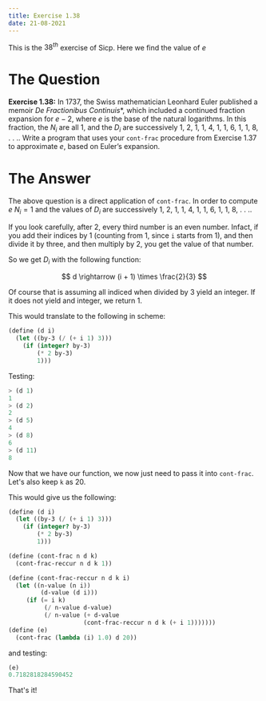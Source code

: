 ```yaml
---
title: Exercise 1.38
date: 21-08-2021
---
```


This is the $38^{th}$ exercise of Sicp. Here we find the value of $e$

# The Question

**Exercise 1.38:** In 1737, the Swiss mathematician Leonhard
Euler published a memoir *De Fractionibus Continuis**, which
included a continued fraction expansion for $e − 2$, where
$e$ is the base of the natural logarithms. In this fraction, the
$N_{i}$ are all 1, and the $D_{i}$ are successively 1, 2, 1, 1, 4, 1, 1,
6, 1, 1, 8, . . .. Write a program that uses your `cont-frac`
procedure from Exercise 1.37 to approximate $e$, based on
Euler’s expansion.

# The Answer

The above question is a direct application of `cont-frac`. In order
to compute $e$ $N_{i} = 1$ and the values of $D_{i}$ are successively
1, 2, 1, 1, 4, 1, 1, 6, 1, 1, 8, . . ..

If you look carefully, after 2, every third number is an even number.
Infact, if you add their indices by 1 (counting from 1, since `i` starts from 1),
and then divide it by three, and then multiply by 2, you get the value of that
number.

So we get $D_{i}$ with the following function:

$$
d \rightarrow (i + 1) \times \frac{2}{3}
$$


Of course that is assuming all indiced when divided by 3 yield an integer.
If it does not yield and integer, we return 1.

This would translate to the following in scheme:

```scheme
(define (d i)
  (let ((by-3 (/ (+ i 1) 3)))
    (if (integer? by-3)
        (* 2 by-3)
        1)))
```

Testing: 

```scheme
> (d 1)
1
> (d 2)
2
> (d 5)
4
> (d 8)
6
> (d 11)
8
```

Now that we have our function, we now just need to pass it into `cont-frac`.
Let's also keep `k` as 20.

This would give us the following:

```scheme
(define (d i)
  (let ((by-3 (/ (+ i 1) 3)))
    (if (integer? by-3)
        (* 2 by-3)
        1)))

(define (cont-frac n d k)
  (cont-frac-reccur n d k 1))

(define (cont-frac-reccur n d k i)
  (let ((n-value (n i))
         (d-value (d i)))
     (if (= i k)
          (/ n-value d-value)
          (/ n-value (+ d-value
                     (cont-frac-reccur n d k (+ i 1)))))))
(define (e)
  (cont-frac (lambda (i) 1.0) d 20))
```

and testing:

```scheme
(e)
0.7182818284590452
```

That's it!
